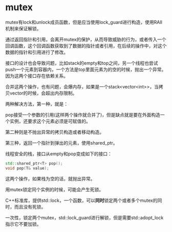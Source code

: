 # mutex

mutex有lock和unlock成员函数，但是应当使用lock_guard进行构造，使用RAII机制来保证解锁。



通过返回指针和引用，会离开mutex的保护，从而导致威胁的行为，或者传入一个回调函数，这个回调函数获取到了数据的指针或者引用，在后续的操作中，对这个数据的指针和引用进行了修改。



接口的设计也会导致问题，比如stack的empty和top之间，另一个线程也尝试push一个元素到容器内，一个方法是top里面元素为的空的时候，抛出一个异常。因为这两个接口存在依赖关系。



合并这两个操作，也有问题，会爆内存，如果是一个stack&lt;vector&lt;int&gt;>，当拷贝vector的时候，会超出内存限制。



两种解决方法，第一种，就是：

pop接受一个参数的引用(这样两个操作就合并了)，但是缺点就是要在外面构造一个实例，还要求这个元素必须是可赋值的。



第二种则是不抛出异常的拷贝构造或者移动构造。



第三种，返回一个指针到弹出的元素，使用shared_ptr。



线程安全的栈，接口从empty和pop变成如下的接口：

```c++
std::shared_ptr<T> pop();
void pop(T& value);
```



这两个操作，如果栈为空的话，就抛出异常。



用mutex锁定同个实例的时候，可能会产生死锁。

C++标准库，提供std::lock，一个函数，可以**同时**锁定两个或者多个mutex的同时，而且没有死锁。

一次性，锁定两个mutex，std::lock_guard进行解锁，但是需要std::adopt_lock指示它不要加锁。









